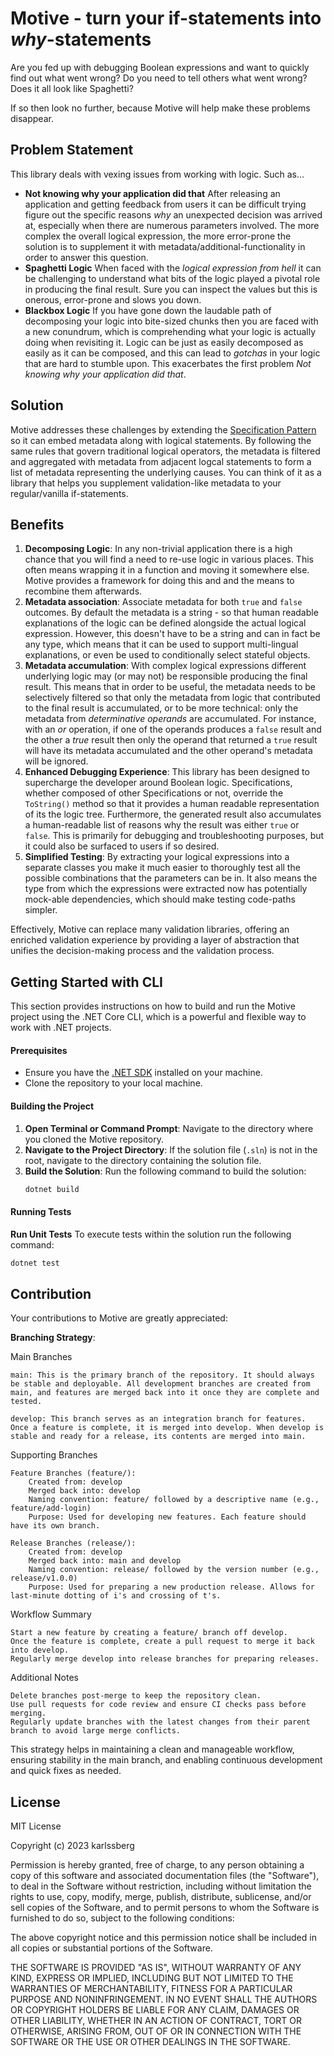 # Motive - turn your if-statements into _why_-statements

Are you fed up with debugging Boolean expressions and want to quickly find out what went wrong? Do you need to tell others what went wrong? Does it all look like Spaghetti?

If so then look no further, because Motive will help make these problems disappear.

## Problem Statement

This library deals with vexing issues from working with logic. Such as...

- **Not knowing why your application did that** After releasing an application and getting feedback from users it can be difficult trying figure out the specific reasons _why_ an unexpected decision was arrived at, especially when there are numerous parameters involved.  The more complex the overall logical expression, the more error-prone the solution is to supplement it with metadata/additional-functionality in order to answer this question.
- **Spaghetti Logic**  When faced with the _logical expression from hell_ it can be challenging to understand what bits of the logic played a pivotal role in producing the final result.  Sure you can inspect the values but this is onerous, error-prone and slows you down.
- **Blackbox Logic** If you have gone down the laudable path of decomposing your logic into bite-sized chunks then you are faced with a new conundrum, which is comprehending what your logic is actually doing when revisiting it.  Logic can be just as easily decomposed as easily as it can be composed, and this can lead to _gotchas_ in your logic that are hard to stumble upon.  This exacerbates the first problem _Not knowing why your application did that_.

## Solution

Motive addresses these challenges by extending the [Specification Pattern](https://en.wikipedia.org/wiki/Specification_pattern) so it can embed metadata along with logical statements.  By following the same rules that govern traditional logical operators, the metadata is filtered and aggregated with metadata from adjacent logcal statements to form a list of metadata representing the underlying causes.  You can think of it as a library that helps you supplement validation-like metadata to your regular/vanilla if-statements.

## Benefits

1. **Decomposing Logic**: In any non-trivial application there is a high chance that you will find a need to re-use logic in various places.  This often means wrapping it in a function and moving it somewhere else.  Motive provides a framework for doing this and and the means to recombine them afterwards.
2. **Metadata association**: Associate metadata for both `true` and `false` outcomes.  By default the metadata is a string - so that human readable explanations of the logic can be defined alongside the actual logical expression.  However, this doesn't have to be a string and can in fact be any type, which means that it can be used to support multi-lingual explanations, or even be used to conditionally select stateful objects.
3. **Metadata accumulation**: With complex logical expressions different underlying logic may (or may not) be responsible producing the final result.  This means that in order to be useful, the metadata needs to be selectively filtered so that only the metadata from logic that contributed to the final result is accumulated, or to be more technical: only the metadata from _determinative operands_ are accumulated.  For instance, with an _or_ operation, if one of the operands produces a `false` result and the other a _true_ result then only the operand that returned a `true` result will have its metadata accumulated and the other operand's metadata will be ignored.
4. **Enhanced Debugging Experience**: This library has been designed to supercharge the developer around Boolean logic.  Specifications, whether composed of other Specifications or not, override the `ToString()` method so that it provides a human readable representation of its the logic tree.  Furthermore, the generated result also accumulates a human-readable list of reasons why the result was either `true` or `false`.  This is primarily for debugging and troubleshooting purposes, but it could also be surfaced to users if so desired.
5. **Simplified Testing**: By extracting your logical expressions into a separate classes you make it much easier to thoroughly test all the possible combinations that the parameters can be in.  It also means the type from which the expressions were extracted now has potentially mock-able dependencies, which should make testing code-paths simpler.

Effectively, Motive can replace many validation libraries, offering an enriched validation experience by providing a layer of abstraction that unifies the decision-making process and the validation process.

## Getting Started with CLI

This section provides instructions on how to build and run the Motive project using the .NET Core CLI, which is a powerful and flexible way to work with .NET projects.

#### Prerequisites

- Ensure you have the [.NET SDK](https://dotnet.microsoft.com/download) installed on your machine.
- Clone the repository to your local machine.

#### Building the Project

1. **Open Terminal or Command Prompt**: Navigate to the directory where you cloned the Motive repository.
2. **Navigate to the Project Directory**: If the solution file (`.sln`) is not in the root, navigate to the directory containing the solution file.
3. **Build the Solution**: Run the following command to build the solution:
   ```bash
   dotnet build
   ```

#### Running Tests

**Run Unit Tests** To execute tests within the solution run the following command:
```bash
dotnet test
```

## Contribution

Your contributions to Motive are greatly appreciated:

**Branching Strategy**:

Main Branches

    main: This is the primary branch of the repository. It should always be stable and deployable. All development branches are created from main, and features are merged back into it once they are complete and tested.

    develop: This branch serves as an integration branch for features. Once a feature is complete, it is merged into develop. When develop is stable and ready for a release, its contents are merged into main.

Supporting Branches

    Feature Branches (feature/):
        Created from: develop
        Merged back into: develop
        Naming convention: feature/ followed by a descriptive name (e.g., feature/add-login)
        Purpose: Used for developing new features. Each feature should have its own branch.

    Release Branches (release/):
        Created from: develop
        Merged back into: main and develop
        Naming convention: release/ followed by the version number (e.g., release/v1.0.0)
        Purpose: Used for preparing a new production release. Allows for last-minute dotting of i's and crossing of t's.

Workflow Summary

    Start a new feature by creating a feature/ branch off develop.
    Once the feature is complete, create a pull request to merge it back into develop.
    Regularly merge develop into release branches for preparing releases.

Additional Notes

    Delete branches post-merge to keep the repository clean.
    Use pull requests for code review and ensure CI checks pass before merging.
    Regularly update branches with the latest changes from their parent branch to avoid large merge conflicts.

This strategy helps in maintaining a clean and manageable workflow, ensuring stability in the main branch, and enabling continuous development and quick fixes as needed.

## License

MIT License

Copyright (c) 2023 karlssberg

Permission is hereby granted, free of charge, to any person obtaining a copy
of this software and associated documentation files (the "Software"), to deal
in the Software without restriction, including without limitation the rights
to use, copy, modify, merge, publish, distribute, sublicense, and/or sell
copies of the Software, and to permit persons to whom the Software is
furnished to do so, subject to the following conditions:

The above copyright notice and this permission notice shall be included in all
copies or substantial portions of the Software.

THE SOFTWARE IS PROVIDED "AS IS", WITHOUT WARRANTY OF ANY KIND, EXPRESS OR
IMPLIED, INCLUDING BUT NOT LIMITED TO THE WARRANTIES OF MERCHANTABILITY,
FITNESS FOR A PARTICULAR PURPOSE AND NONINFRINGEMENT. IN NO EVENT SHALL THE
AUTHORS OR COPYRIGHT HOLDERS BE LIABLE FOR ANY CLAIM, DAMAGES OR OTHER
LIABILITY, WHETHER IN AN ACTION OF CONTRACT, TORT OR OTHERWISE, ARISING FROM,
OUT OF OR IN CONNECTION WITH THE SOFTWARE OR THE USE OR OTHER DEALINGS IN THE
SOFTWARE.
